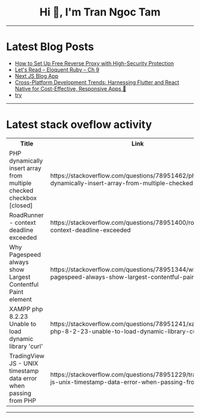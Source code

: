 <h1 align="center">Hi 👋, I'm Tran Ngoc Tam</h1>

---

# Latest Blog Posts 
<!-- BLOG-POST-LIST:START -->
- [How to Set Up Free Reverse Proxy with High-Security Protection](https://dev.to/lulu_liu_c90f973e2f954d7f/how-to-set-up-free-reverse-proxy-with-high-security-protection-37pp)
- [Let&#39;s Read – Eloquent Ruby – Ch 9](https://dev.to/baweaver/lets-read-eloquent-ruby-ch-9-2hmb)
- [Next JS Blog App](https://dev.to/iamyathz/next-js-blog-app-4e1f)
- [Cross-Platform Development Trends: Harnessing Flutter and React Native for Cost-Effective, Responsive Apps 🚀](https://dev.to/info_generalhazedawn_a3d/cross-platform-development-trends-harnessing-flutter-and-react-native-for-cost-effective-responsive-apps-58f4)
- [try](https://dev.to/tj_27/try-4p83)
<!-- BLOG-POST-LIST:END -->

---

# Latest stack oveflow activity
<table>
  <tr><th>Title</th><th>Link</th></tr>
  <!-- STACKOVERFLOW:START --><tr><td>PHP dynamically insert array from multiple checked checkbox [closed]</td><td>https://stackoverflow.com/questions/78951462/php-dynamically-insert-array-from-multiple-checked-checkbox</td></tr><tr><td>RoadRunner - context deadline exceeded</td><td>https://stackoverflow.com/questions/78951400/roadrunner-context-deadline-exceeded</td></tr><tr><td>Why Pagespeed always show Largest Contentful Paint element</td><td>https://stackoverflow.com/questions/78951344/why-pagespeed-always-show-largest-contentful-paint-element</td></tr><tr><td>XAMPP php 8.2.23 Unable to load dynamic library &#39;curl&#39;</td><td>https://stackoverflow.com/questions/78951241/xampp-php-8-2-23-unable-to-load-dynamic-library-curl</td></tr><tr><td>TradingView JS - UNIX timestamp data error when passing from PHP</td><td>https://stackoverflow.com/questions/78951229/tradingview-js-unix-timestamp-data-error-when-passing-from-php</td></tr><!-- STACKOVERFLOW:END -->
</table>

---



